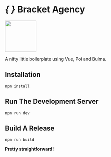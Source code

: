 # *{ }* Bracket Agency

<img src="https://vuejs.org/images/logo.png" width=100>

A nifty little boilerplate using Vue, Poi and Bulma.

## Installation
`npm install`

## Run The Development Server
`npm run dev`

## Build A Release
`npm run build`

**Pretty straightforward!**
